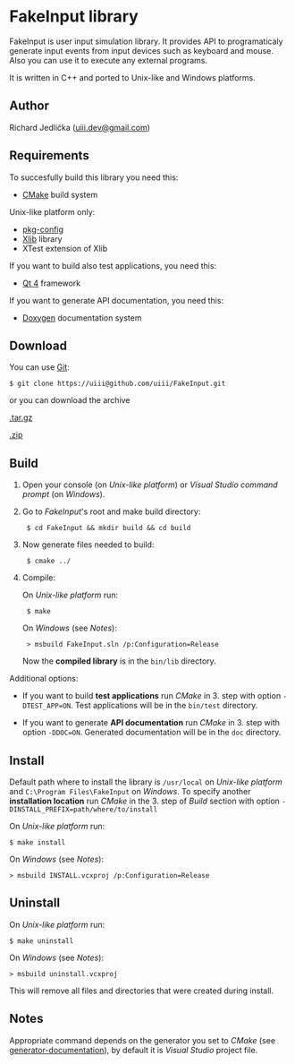 FakeInput library
=================

FakeInput is user input simulation library. It provides API to programaticaly
generate input events from input devices such as keyboard and mouse. 
Also you can use it to execute any external programs.

It is written in C++ and ported to Unix-like and Windows platforms.

Author
------

Richard Jedlička (uiii.dev@gmail.com)

Requirements
------------

To succesfully build this library you need this:

- [CMake](http://www.cmake.org/) build system

Unix-like platform only:

- [pkg-config](http://www.freedesktop.org/wiki/Software/pkg-config)
- [Xlib](http://en.wikipedia.org/wiki/Xlib) library
- XTest extension of Xlib

If you want to build also test applications, you need this:

- [Qt 4](http://qt.nokia.com/) framework

If you want to generate API documentation, you need this:

- [Doxygen](http://www.stack.nl/~dimitri/doxygen/) documentation system

Download
--------

You can use [Git](http://git-scm.com):

    $ git clone https://uiii@github.com/uiii/FakeInput.git

or you can download the archive

[.tar.gz](https://github.com/uiii/FakeInput/tarball/master)

[.zip](https://github.com/uiii/FakeInput/zipball/master)

Build
-----

1. Open your console (on _Unix-like platform_) or _Visual Studio command prompt_ (on _Windows_).

2. Go to _FakeInput_'s root and make build directory:

        $ cd FakeInput && mkdir build && cd build

3. Now generate files needed to build:

        $ cmake ../

4. Compile:

    On _Unix-like platform_ run:

        $ make
            
    On _Windows_ (see _Notes_):

        > msbuild FakeInput.sln /p:Configuration=Release

    Now the **compiled library** is in the `bin/lib` directory.

Additional options:

* If you want to build **test applications** run _CMake_ in 3. step with option `-DTEST_APP=ON`.
Test applications will be in the `bin/test` directory.

* If you want to generate **API documentation** run _CMake_ in 3. step with option `-DDOC=ON`.
Generated documentation will be in the `doc` directory.

Install
-------

Default path where to install the library is `/usr/local` on _Unix-like platform_ and
`C:\Program Files\FakeInput` on _Windows_. To specify another **installation location**
run _CMake_ in the 3. step of _Build_ section with option `-DINSTALL_PREFIX=path/where/to/install`

On _Unix-like platform_ run:

    $ make install

On _Windows_ (see _Notes_):

    > msbuild INSTALL.vcxproj /p:Configuration=Release

Uninstall
---------

On _Unix-like platform_ run:

    $ make uninstall

On _Windows_ (see _Notes_):

    > msbuild uninstall.vcxproj

This will remove all files and directories that were created during install.

Notes
-----

Appropriate command depends on the generator you set to _CMake_ (see [generator-documentation]),
by default it is _Visual Studio_ project file.

[generator-documentation]: http://www.cmake.org/cmake/help/cmake-2-8-docs.html#opt:-Ggenerator-name
